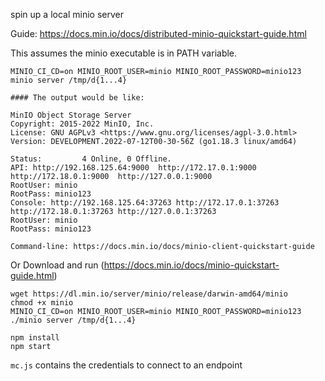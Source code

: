 spin up a local minio server

Guide: https://docs.min.io/docs/distributed-minio-quickstart-guide.html

This assumes the minio executable is in PATH variable. 

```
MINIO_CI_CD=on MINIO_ROOT_USER=minio MINIO_ROOT_PASSWORD=minio123 minio server /tmp/d{1...4}

#### The output would be like:

MinIO Object Storage Server
Copyright: 2015-2022 MinIO, Inc.
License: GNU AGPLv3 <https://www.gnu.org/licenses/agpl-3.0.html>
Version: DEVELOPMENT.2022-07-12T00-30-56Z (go1.18.3 linux/amd64)

Status:         4 Online, 0 Offline. 
API: http://192.168.125.64:9000  http://172.17.0.1:9000  http://172.18.0.1:9000  http://127.0.0.1:9000               
RootUser: minio 
RootPass: minio123 
Console: http://192.168.125.64:37263 http://172.17.0.1:37263 http://172.18.0.1:37263 http://127.0.0.1:37263        
RootUser: minio 
RootPass: minio123 

Command-line: https://docs.min.io/docs/minio-client-quickstart-guide

```

Or Download and run  (https://docs.min.io/docs/minio-quickstart-guide.html)
```
wget https://dl.min.io/server/minio/release/darwin-amd64/minio
chmod +x minio
MINIO_CI_CD=on MINIO_ROOT_USER=minio MINIO_ROOT_PASSWORD=minio123 ./minio server /tmp/d{1...4}
```




```
npm install
npm start
```


`mc.js` contains the credentials to connect to an endpoint
